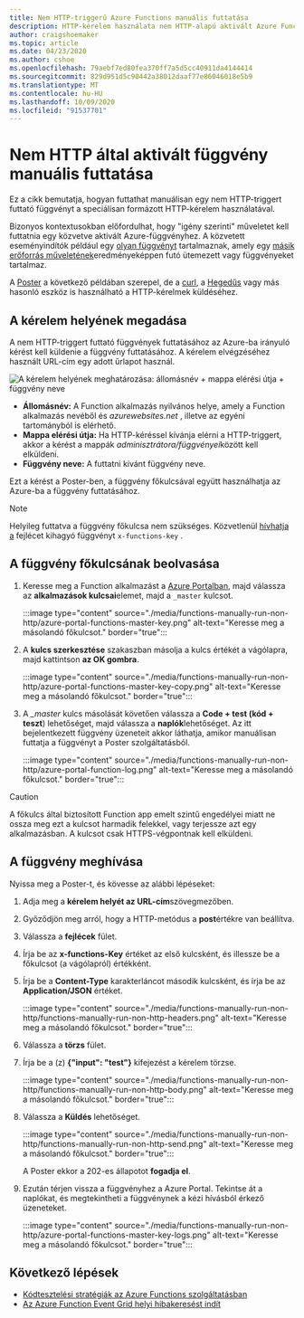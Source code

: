```yaml
---
title: Nem HTTP-triggerű Azure Functions manuális futtatása
description: HTTP-kérelem használata nem HTTP-alapú aktivált Azure Functions futtatásához
author: craigshoemaker
ms.topic: article
ms.date: 04/23/2020
ms.author: cshoe
ms.openlocfilehash: 79aebf7ed80fea370ff7a5d5cc40911da4144414
ms.sourcegitcommit: 829d951d5c90442a38012daaf77e86046018e5b9
ms.translationtype: MT
ms.contentlocale: hu-HU
ms.lasthandoff: 10/09/2020
ms.locfileid: "91537701"
---
```

# <a name="manually-run-a-non-http-triggered-function"></a>Nem HTTP által aktivált függvény manuális futtatása

Ez a cikk bemutatja, hogyan futtathat manuálisan egy nem HTTP-triggert futtató függvényt a speciálisan formázott HTTP-kérelem használatával.

Bizonyos kontextusokban előfordulhat, hogy "igény szerinti" műveletet kell futtatnia egy közvetve aktivált Azure-függvényhez.  A közvetett eseményindítók például egy [olyan függvényt](./functions-create-scheduled-function.md) tartalmaznak, amely egy [másik erőforrás műveletének](./functions-create-storage-blob-triggered-function.md)eredményeképpen futó ütemezett vagy függvényeket tartalmaz. 

A [Poster](https://www.getpostman.com/) a következő példában szerepel, de a [curl](https://curl.haxx.se/), a [Hegedűs](https://www.telerik.com/fiddler) vagy más hasonló eszköz is használható a HTTP-kérelmek küldéséhez.

## <a name="define-the-request-location"></a>A kérelem helyének megadása

A nem HTTP-triggert futtató függvények futtatásához az Azure-ba irányuló kérést kell küldenie a függvény futtatásához. A kérelem elvégzéséhez használt URL-cím egy adott űrlapot használ.

![A kérelem helyének meghatározása: állomásnév + mappa elérési útja + függvény neve](./media/functions-manually-run-non-http/azure-functions-admin-url-anatomy.png)

- **Állomásnév:** A Function alkalmazás nyilvános helye, amely a Function alkalmazás nevéből és *azurewebsites.net* , illetve az egyéni tartományból is elérhető.
- **Mappa elérési útja:** Ha HTTP-kéréssel kívánja elérni a HTTP-triggert, akkor a kérést a mappák *adminisztrátora/függvényei*között kell elküldeni.
- **Függvény neve:** A futtatni kívánt függvény neve.

Ezt a kérést a Poster-ben, a függvény főkulcsával együtt használhatja az Azure-ba a függvény futtatásához.

> [!NOTE]
> Helyileg futtatva a függvény főkulcsa nem szükséges. Közvetlenül [hívhatja a](#call-the-function) fejlécet kihagyó függvényt `x-functions-key` .

## <a name="get-the-functions-master-key"></a>A függvény főkulcsának beolvasása

1. Keresse meg a Function alkalmazást a [Azure Portalban](https://portal.azure.com), majd válassza az **alkalmazások kulcsai**elemet, majd a `_master` kulcsot. 

    :::image type="content" source="./media/functions-manually-run-non-http/azure-portal-functions-master-key.png" alt-text="Keresse meg a másolandó főkulcsot." border="true":::

1. A **kulcs szerkesztése** szakaszban másolja a kulcs értékét a vágólapra, majd kattintson **az OK gombra**.

    :::image type="content" source="./media/functions-manually-run-non-http/azure-portal-functions-master-key-copy.png" alt-text="Keresse meg a másolandó főkulcsot." border="true":::

1. A *_master* kulcs másolását követően válassza a **Code + test (kód + teszt**) lehetőséget, majd válassza a **naplók**lehetőséget. Az itt bejelentkezett függvény üzeneteit akkor láthatja, amikor manuálisan futtatja a függvényt a Poster szolgáltatásból.

    :::image type="content" source="./media/functions-manually-run-non-http/azure-portal-function-log.png" alt-text="Keresse meg a másolandó főkulcsot." border="true":::

> [!CAUTION]  
> A főkulcs által biztosított Function app emelt szintű engedélyei miatt ne ossza meg ezt a kulcsot harmadik felekkel, vagy terjessze azt egy alkalmazásban. A kulcsot csak HTTPS-végpontnak kell elküldeni.

## <a name="call-the-function"></a>A függvény meghívása

Nyissa meg a Poster-t, és kövesse az alábbi lépéseket:

1. Adja meg a **kérelem helyét az URL-cím**szövegmezőben.
1. Győződjön meg arról, hogy a HTTP-metódus a **post**értékre van beállítva.
1. Válassza a **fejlécek** fület.
1. Írja be az **x-functions-Key** értéket az első kulcsként, és illessze be a főkulcsot (a vágólapról) értékként.
1. Írja be a **Content-Type** karakterláncot második kulcsként, és írja be az **Application/JSON** értéket.

    :::image type="content" source="./media/functions-manually-run-non-http/functions-manually-run-non-http-headers.png" alt-text="Keresse meg a másolandó főkulcsot." border="true":::

1. Válassza a **törzs** fület.
1. Írja be a (z) **{"input": "test"}** kifejezést a kérelem törzse.

    :::image type="content" source="./media/functions-manually-run-non-http/functions-manually-run-non-http-body.png" alt-text="Keresse meg a másolandó főkulcsot." border="true":::

1. Válassza a **Küldés** lehetőséget.
        
    :::image type="content" source="./media/functions-manually-run-non-http/functions-manually-run-non-http-send.png" alt-text="Keresse meg a másolandó főkulcsot." border="true":::

    A Poster ekkor a 202-es állapotot **fogadja el**.

1. Ezután térjen vissza a függvényhez a Azure Portal. Tekintse át a naplókat, és megtekintheti a függvénynek a kézi hívásból érkező üzeneteket.

    :::image type="content" source="./media/functions-manually-run-non-http/azure-portal-functions-master-key-logs.png" alt-text="Keresse meg a másolandó főkulcsot." border="true":::

## <a name="next-steps"></a>Következő lépések

- [Kódtesztelési stratégiák az Azure Functions szolgáltatásban](./functions-test-a-function.md)
- [Az Azure Function Event Grid helyi hibakeresést indít](./functions-debug-event-grid-trigger-local.md)
